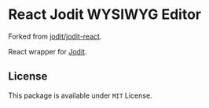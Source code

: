 # React Jodit WYSIWYG Editor

Forked from [jodit/jodit-react](https://github.com/jodit/jodit-react).

React wrapper for [Jodit](https://xdsoft.net/jodit/).

License
-----
This package is available under `MIT` License.
